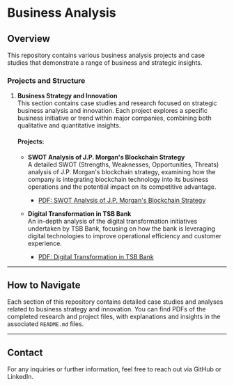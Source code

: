 # Business Analysis

## Overview
This repository contains various business analysis projects and case studies that demonstrate a range of business and strategic insights. 

### Projects and Structure

1. **Business Strategy and Innovation**  
   This section contains case studies and research focused on strategic business analysis and innovation. Each project explores a specific business initiative or trend within major companies, combining both qualitative and quantitative insights.

   #### Projects:
   - **SWOT Analysis of J.P. Morgan's Blockchain Strategy**  
     A detailed SWOT (Strengths, Weaknesses, Opportunities, Threats) analysis of J.P. Morgan's blockchain strategy, examining how the company is integrating blockchain technology into its business operations and the potential impact on its competitive advantage.
     - [PDF: SWOT Analysis of J.P. Morgan's Blockchain Strategy](./Business_Strategy_and_Innovation/Impact_of_Blockchain_Technology_on_JP_Morgan.pdf)

   - **Digital Transformation in TSB Bank**  
     An in-depth analysis of the digital transformation initiatives undertaken by TSB Bank, focusing on how the bank is leveraging digital technologies to improve operational efficiency and customer experience.
     - [PDF: Digital Transformation in TSB Bank](./Business_Strategy_and_Innovation/Digital_Transformation_in_TSB_Bank.pdf)

---

## How to Navigate

Each section of this repository contains detailed case studies and analyses related to business strategy and innovation. You can find PDFs of the completed research and project files, with explanations and insights in the associated `README.md` files.

---

## Contact
For any inquiries or further information, feel free to reach out via GitHub or LinkedIn.
